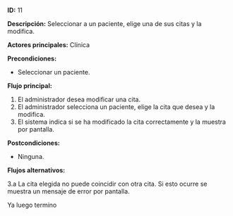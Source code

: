 **ID:** 11

**Descripción:** Seleccionar a un paciente, elige una de sus citas y la modifica.

**Actores principales:** Clínica

**Precondiciones:**
* Seleccionar un paciente.

**Flujo principal:**
1. El administrador desea modificar una cita.
2. El administrador selecciona un paciente, elige la cita que desea y la modifica.
3. El sistema indica si se ha modificado la cita correctamente y la muestra por pantalla.

**Postcondiciones:**

* Ninguna.

**Flujos alternativos:**

3.a La cita elegida no puede coincidir con otra cita. Si esto ocurre se muestra un mensaje de error por pantalla.

Ya luego termino

